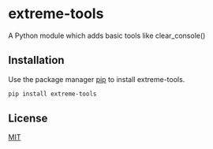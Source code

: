 # extreme-tools

A Python module which adds basic tools like clear_console()

## Installation

Use the package manager [pip](https://pip.pypa.io/en/stable/) to install extreme-tools.

```bash
pip install extreme-tools
```

## License
[MIT](https://choosealicense.com/licenses/mit/)